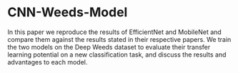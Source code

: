 # CNN-Weeds-Model

In this paper we reproduce the results of EfficientNet and MobileNet and compare
them against the results stated in their respective papers. We train the two models
on the Deep Weeds dataset to evaluate their transfer learning potential on a new
classification task, and discuss the results and advantages to each model.
